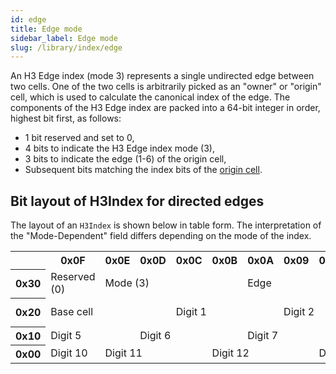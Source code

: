 ```yaml
---
id: edge
title: Edge mode
sidebar_label: Edge mode
slug: /library/index/edge
---
```


An H3 Edge index (mode 3) represents a single undirected edge between two cells. One of the two cells is arbitrarily picked as an "owner" or "origin" cell, which is used to calculate the canonical index of the edge. The components of the H3 Edge index are packed into a 64-bit integer in order, highest bit first, as follows:

* 1 bit reserved and set to 0,
* 4 bits to indicate the H3 Edge index mode (3),
* 3 bits to indicate the edge (1-6) of the origin cell,
* Subsequent bits matching the index bits of the [origin cell](./cell#h3-cell-index).

## Bit layout of H3Index for directed edges

The layout of an `H3Index` is shown below in table form. The interpretation of the "Mode-Dependent" field differs depending on the mode of the index.

<table>
<tr>
  <th></th>
  <th>0x0F</th>
  <th>0x0E</th>
  <th>0x0D</th>
  <th>0x0C</th>
  <th>0x0B</th>
  <th>0x0A</th>
  <th>0x09</th>
  <th>0x08</th>
  <th>0x07</th>
  <th>0x06</th>
  <th>0x05</th>
  <th>0x04</th>
  <th>0x03</th>
  <th>0x02</th>
  <th>0x01</th>
  <th>0x00</th>
</tr>
<tr>
  <th>0x30</th>
  <td>Reserved (0)</td>
  <td colspan="4">Mode (3)</td>
  <td colspan="3">Edge</td>
  <td colspan="4">Resolution</td>
  <td colspan="4">Base cell</td>
</tr>
<tr>
  <th>0x20</th>
  <td colspan="3">Base cell</td>
  <td colspan="3">Digit 1</td>
  <td colspan="3">Digit 2</td>
  <td colspan="3">Digit 3</td>
  <td colspan="3">Digit 4</td>
  <td>Digit 5</td>
</tr>
<tr>
  <th>0x10</th>
  <td colspan="2">Digit 5</td>
  <td colspan="3">Digit 6</td>
  <td colspan="3">Digit 7</td>
  <td colspan="3">Digit 8</td>
  <td colspan="3">Digit 9</td>
  <td colspan="2">Digit 10</td>
</tr>
<tr>
  <th>0x00</th>
  <td>Digit 10</td>
  <td colspan="3">Digit 11</td>
  <td colspan="3">Digit 12</td>
  <td colspan="3">Digit 13</td>
  <td colspan="3">Digit 14</td>
  <td colspan="3">Digit 15</td>
</tr>
</table>
